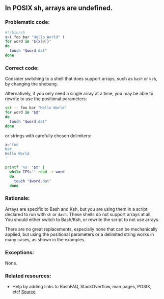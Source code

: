 ## In POSIX sh, arrays are undefined.

### Problematic code:

```sh
#!/bin/sh
x=( foo bar "Hello World" )
for word in "${x[@]}"
do
  touch "$word.dat"
done
```

### Correct code:

Consider switching to a shell that does support arrays, such as `bash` or `ksh`, by changing the shebang.

Alternatively, if you only need a single array at a time, you may be able to rewrite to use the positional parameters:

```sh
set -- foo bar "Hello World"
for word in "$@"
do
  touch "$word.dat"
done
```

or strings with carefully chosen delimiters:

```sh
x='foo
bar
Hello World
'

printf '%s' "$x" |
  while IFS='' read -r word
  do
    touch "$word.dat"
  done
```

### Rationale:

Arrays are specific to Bash and Ksh, but you are using them in a script declared to run with `sh` or `dash`. These shells do not support arrays at all. You should either switch to Bash/Ksh, or rewrite the script to not use arrays.

There are no great replacements, especially none that can be mechanically applied, but using the positional parameters or a delimited string works in many cases, as shown in the examples. 

### Exceptions:

None.

### Related resources:

* Help by adding links to BashFAQ, StackOverflow, man pages, POSIX, etc!
[Source](https://github.com/koalaman/shellcheck/wiki/SC3030)


